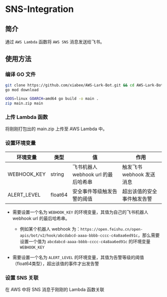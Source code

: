 # SNS-Integration
## 简介

通过 `AWS Lambda` 函数将 `AWS SNS` 消息发送给飞书。



## 使用方法

### 编译 GO 文件

 ```bash
 git clone https://github.com/xiabee/AWS-Lark-Bot.git && cd AWS-Lark-Bot
 go mod download
 
 GOOS=linux GOARCH=amd64 go build -o main .
 zip main.zip main
 ```



### 上传 Lambda 函数

将刚刚打包出的 main.zip 上传至 AWS Lambda 中。



### 设置环境变量

| 环境变量    | 类型    | 值                                  | 作用                       |
| ----------- | ------- | ----------------------------------- | -------------------------- |
| WEBHOOK_KEY | string  | 飞书机器人 webhook url 的最后哈希串 | 触发飞书 webhook 发送消息  |
| ALERT_LEVEL | float64 | 安全事件等级触发告警的阈值          | 超出该值的安全事件触发告警 |



* 需要设置一个名为 `WEBHOOK_KEY` 的环境变量，其值为自己的飞书机器人 webhook url 的最后哈希串。
  * 例如某个机器人 webhook 为：`https://open.feishu.cn/open-apis/bot/v2/hook/abcdabcd-aaaa-bbbb-cccc-c4a8aa6ed91c`，那么需要设置一个值为 `abcdabcd-aaaa-bbbb-cccc-c4a8aa6ed91c` 的环境变量 `WEBHOOK_KEY`

* 需要设置一个名为 `ALERT_LEVEL` 的环境变量，其值为告警等级的阈值（float64类型），超出该值的事件才出发告警

### 设置 SNS 关联

在 AWS 中将 SNS 消息于刚刚的 Lambda 函数关联
